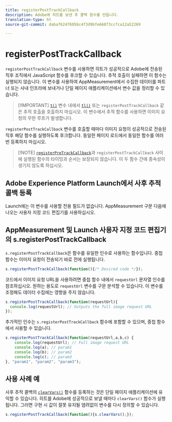 ```yaml
---
title: registerPostTrackCallback
description: Adobe에 히트를 보낸 후 콜백 함수를 만듭니다.
translation-type: ht
source-git-commit: dabaf6247695bc4f3d9bfe668f3ccfca12a52269

---
```



# registerPostTrackCallback

`registerPostTrackCallback` 변수를 사용하면 히트가 성공적으로 Adobe에 전송된 직후 조직에서 JavaScript 함수를 후크할 수 있습니다. 추적 호출이 실패하면 이 함수는 실행되지 않습니다. 이 변수를 사용하여 AppMeasurement에서 수집한 데이터를 파트너 또는 사내 인프라에 보내거나 단일 페이지 애플리케이션에서 변수 값을 정리할 수 있습니다.

>[!IMPORTANT] [`t()`](t-method.md) 변수 내에서 [`tl()`](tl-method.md) 또는 `registerPostTrackCallback` 같은 추적 호출을 호출하지 마십시오. 이 변수에서 추적 함수를 사용하면 이미지 요청의 무한 루프가 발생합니다.

`registerPostTrackCallback` 변수를 호출할 때마다 이미지 요청이 성공적으로 전송된 직후 해당 함수를 실행하도록 후크합니다. 동일한 페이지 로드에서 동일한 함수를 여러 번 등록하지 마십시오.

>[!NOTE] [`registerPreTrackCallback`](registerpretrackcallback.md)과 `registerPostTrackCallback` 사이에 실행된 함수의 타이밍과 순서는 보장되지 않습니다. 이 두 함수 간에 종속성이 생기지 않도록 하십시오.

## Adobe Experience Platform Launch에서 사후 추적 콜백 등록

Launch에는 이 변수를 사용할 전용 필드가 없습니다. AppMeasurement 구문 다음에 나오는 사용자 지정 코드 편집기를 사용하십시오.

## AppMeasurement 및 Launch 사용자 지정 코드 편집기의 s.registerPostTrackCallback

`s.registerPostTrackCallback`은 함수를 유일한 인수로 사용하는 함수입니다. 중첩 함수는 이미지 요청이 전송되기 바로 전에 실행됩니다.

```js
s.registerPostTrackCallback(function(){/* Desired code */});
```

코드에서 이미지 요청 URL을 사용하려면 중첩 함수 내에서 `requestUrl` 문자열 인수를 참조하십시오. 원하는 용도로 `requestUrl` 변수를 구문 분석할 수 있습니다. 이 변수를 조정해도 데이터 수집에는 영향을 주지 않습니다.

```js
s.registerPostTrackCallback(function(requestUrl){
  console.log(requestUrl); // Outputs the full image request URL
});
```

추가적인 인수는 `s.registerPostTrackCallback` 함수에 포함할 수 있으며, 중첩 함수에서 사용할 수 있습니다.

```js
s.registerPostTrackCallback(function(requestUrl,a,b,c) {
    console.log(requestUrl); // Full image request URL
    console.log(a); // param1
    console.log(b); // param2
    console.log(c); // param3
}, "param1", "param2", "param3");
```

## 사용 사례 예

사후 추적 콜백의 [`clearVars()`](clearvars.md) 함수를 등록하는 것은 단일 페이지 애플리케이션에 유익할 수 있습니다. 히트를 Adobe에 성공적으로 보낼 때마다 `clearVars()` 함수가 실행됩니다. 그러면 구현 시 값이 잘못 유지될 염려없이 변수를 다시 정의할 수 있습니다.

```js
s.registerPostTrackCallback(function(){s.clearVars();});
```
